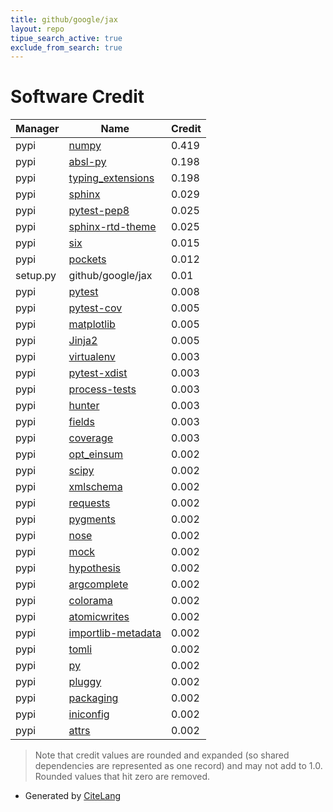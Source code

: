 ```yaml
---
title: github/google/jax
layout: repo
tipue_search_active: true
exclude_from_search: true
---
```

# Software Credit

|Manager|Name|Credit|
|-------|----|------|
|pypi|[numpy](https://www.numpy.org)|0.419|
|pypi|[absl-py](https://github.com/abseil/abseil-py)|0.198|
|pypi|[typing_extensions](https://typing.readthedocs.io/)|0.198|
|pypi|[sphinx](https://www.sphinx-doc.org/)|0.029|
|pypi|[pytest-pep8](https://bitbucket.org/pytest-dev/pytest-pep8)|0.025|
|pypi|[sphinx-rtd-theme](https://github.com/readthedocs/sphinx_rtd_theme)|0.025|
|pypi|[six](https://pypi.org/project/six)|0.015|
|pypi|[pockets](https://pypi.org/project/pockets)|0.012|
|setup.py|github/google/jax|0.01|
|pypi|[pytest](https://docs.pytest.org/en/latest/)|0.008|
|pypi|[pytest-cov](https://github.com/pytest-dev/pytest-cov)|0.005|
|pypi|[matplotlib](https://pypi.org/project/matplotlib)|0.005|
|pypi|[Jinja2](https://pypi.org/project/Jinja2)|0.005|
|pypi|[virtualenv](https://virtualenv.pypa.io/)|0.003|
|pypi|[pytest-xdist](https://pypi.org/project/pytest-xdist)|0.003|
|pypi|[process-tests](https://pypi.org/project/process-tests)|0.003|
|pypi|[hunter](https://pypi.org/project/hunter)|0.003|
|pypi|[fields](https://pypi.org/project/fields)|0.003|
|pypi|[coverage](https://pypi.org/project/coverage)|0.003|
|pypi|[opt_einsum](https://github.com/dgasmith/opt_einsum)|0.002|
|pypi|[scipy](https://www.scipy.org)|0.002|
|pypi|[xmlschema](https://pypi.org/project/xmlschema)|0.002|
|pypi|[requests](https://pypi.org/project/requests)|0.002|
|pypi|[pygments](https://pypi.org/project/pygments)|0.002|
|pypi|[nose](https://pypi.org/project/nose)|0.002|
|pypi|[mock](https://pypi.org/project/mock)|0.002|
|pypi|[hypothesis](https://pypi.org/project/hypothesis)|0.002|
|pypi|[argcomplete](https://pypi.org/project/argcomplete)|0.002|
|pypi|[colorama](https://pypi.org/project/colorama)|0.002|
|pypi|[atomicwrites](https://pypi.org/project/atomicwrites)|0.002|
|pypi|[importlib-metadata](https://pypi.org/project/importlib-metadata)|0.002|
|pypi|[tomli](https://pypi.org/project/tomli)|0.002|
|pypi|[py](https://pypi.org/project/py)|0.002|
|pypi|[pluggy](https://pypi.org/project/pluggy)|0.002|
|pypi|[packaging](https://pypi.org/project/packaging)|0.002|
|pypi|[iniconfig](https://pypi.org/project/iniconfig)|0.002|
|pypi|[attrs](https://pypi.org/project/attrs)|0.002|


> Note that credit values are rounded and expanded (so shared dependencies are represented as one record) and may not add to 1.0. Rounded values that hit zero are removed.


- Generated by [CiteLang](https://github.com/vsoch/citelang)
